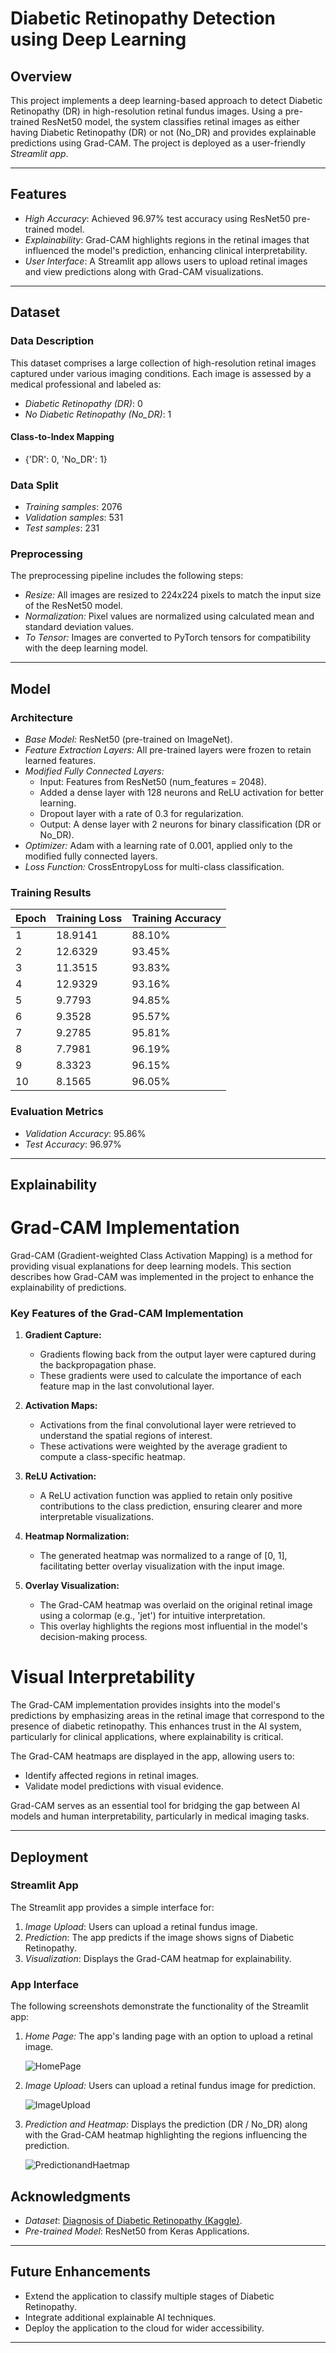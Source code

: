 # Diabetic Retinopathy Detection using Deep Learning

## Overview
This project implements a deep learning-based approach to detect Diabetic Retinopathy (DR) in high-resolution retinal fundus images. Using a pre-trained ResNet50 model, the system classifies retinal images as either having Diabetic Retinopathy (DR) or not (No_DR) and provides explainable predictions using Grad-CAM. The project is deployed as a user-friendly *Streamlit app*.

---

## Features
- *High Accuracy*: Achieved 96.97% test accuracy using ResNet50 pre-trained model.
- *Explainability*: Grad-CAM highlights regions in the retinal images that influenced the model's prediction, enhancing clinical interpretability.
- *User Interface*: A Streamlit app allows users to upload retinal images and view predictions along with Grad-CAM visualizations.

---

## Dataset
### Data Description
This dataset comprises a large collection of high-resolution retinal images captured under various imaging conditions. Each image is assessed by a medical professional and labeled as:

- *Diabetic Retinopathy (DR)*: 0
- *No Diabetic Retinopathy (No_DR)*: 1

#### Class-to-Index Mapping
- {'DR': 0, 'No_DR': 1}

### Data Split
- *Training samples*: 2076
- *Validation samples*: 531
- *Test samples*: 231

### Preprocessing
The preprocessing pipeline includes the following steps:

- *Resize:* All images are resized to 224x224 pixels to match the input size of the ResNet50 model.
- *Normalization:* Pixel values are normalized using calculated mean and standard deviation values.
- *To Tensor:* Images are converted to PyTorch tensors for compatibility with the deep learning model.

---

## Model
### Architecture
- *Base Model:* ResNet50 (pre-trained on ImageNet).
- *Feature Extraction Layers:* All pre-trained layers were frozen to retain learned features.
- *Modified Fully Connected Layers:*
  - Input: Features from ResNet50 (num_features = 2048).
  - Added a dense layer with 128 neurons and ReLU activation for better learning.
  - Dropout layer with a rate of 0.3 for regularization.
  - Output: A dense layer with 2 neurons for binary classification (DR or No_DR).
- *Optimizer:* Adam with a learning rate of 0.001, applied only to the modified fully connected layers.
- *Loss Function:* CrossEntropyLoss for multi-class classification.

### Training Results
| Epoch | Training Loss | Training Accuracy |
|-------|---------------|-------------------|
| 1     | 18.9141       | 88.10%            |
| 2     | 12.6329       | 93.45%            |
| 3     | 11.3515       | 93.83%            |
| 4     | 12.9329       | 93.16%            |
| 5     | 9.7793        | 94.85%            |
| 6     | 9.3528        | 95.57%            |
| 7     | 9.2785        | 95.81%            |
| 8     | 7.7981        | 96.19%            |
| 9     | 8.3323        | 96.15%            |
| 10    | 8.1565        | 96.05%            |

### Evaluation Metrics
- *Validation Accuracy*: 95.86%
- *Test Accuracy*: 96.97%

---

## Explainability
# Grad-CAM Implementation

Grad-CAM (Gradient-weighted Class Activation Mapping) is a method for providing visual explanations for deep learning models. This section describes how Grad-CAM was implemented in the project to enhance the explainability of predictions.

### Key Features of the Grad-CAM Implementation

1. **Gradient Capture:**
   - Gradients flowing back from the output layer were captured during the backpropagation phase.
   - These gradients were used to calculate the importance of each feature map in the last convolutional layer.

2. **Activation Maps:**
   - Activations from the final convolutional layer were retrieved to understand the spatial regions of interest.
   - These activations were weighted by the average gradient to compute a class-specific heatmap.

3. **ReLU Activation:**
   - A ReLU activation function was applied to retain only positive contributions to the class prediction, ensuring clearer and more interpretable visualizations.

4. **Heatmap Normalization:**
   - The generated heatmap was normalized to a range of [0, 1], facilitating better overlay visualization with the input image.

5. **Overlay Visualization:**
   - The Grad-CAM heatmap was overlaid on the original retinal image using a colormap (e.g., 'jet') for intuitive interpretation.
   - This overlay highlights the regions most influential in the model's decision-making process.

# Visual Interpretability

The Grad-CAM implementation provides insights into the model's predictions by emphasizing areas in the retinal image that correspond to the presence of diabetic retinopathy. This enhances trust in the AI system, particularly for clinical applications, where explainability is critical.

The Grad-CAM heatmaps are displayed in the app, allowing users to:
- Identify affected regions in retinal images.
- Validate model predictions with visual evidence.

Grad-CAM serves as an essential tool for bridging the gap between AI models and human interpretability, particularly in medical imaging tasks.

---

## Deployment
### Streamlit App
The Streamlit app provides a simple interface for:
1. *Image Upload*: Users can upload a retinal fundus image.
2. *Prediction*: The app predicts if the image shows signs of Diabetic Retinopathy.
3. *Visualization*: Displays the Grad-CAM heatmap for explainability.

### App Interface
The following screenshots demonstrate the functionality of the Streamlit app:

1. *Home Page:* The app's landing page with an option to upload a retinal image.
   
   ![HomePage](https://github.com/user-attachments/assets/91429bdd-c256-46d8-9419-bba96996e815)

2. *Image Upload:* Users can upload a retinal fundus image for prediction.

   ![ImageUpload](https://github.com/user-attachments/assets/684a43ba-5bd7-4293-bad2-f6ef7c22ebae)

   
3. *Prediction and Heatmap:* Displays the prediction (DR / No_DR) along with the Grad-CAM heatmap highlighting the regions influencing the prediction.
   
   ![PredictionandHaetmap](https://github.com/user-attachments/assets/8a65bd76-001a-41c9-917a-18fcc52dbc3c)

## Acknowledgments
- *Dataset*: [Diagnosis of Diabetic Retinopathy (Kaggle)](https://www.kaggle.com/datasets/pkdarabi/diagnosis-of-diabetic-retinopathy/data).
- *Pre-trained Model*: ResNet50 from Keras Applications.

---

## Future Enhancements
- Extend the application to classify multiple stages of Diabetic Retinopathy.
- Integrate additional explainable AI techniques.
- Deploy the application to the cloud for wider accessibility.

---
